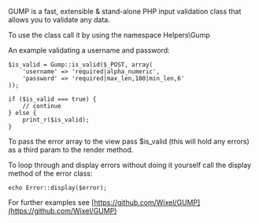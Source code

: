 GUMP is a fast, extensible & stand-alone PHP input validation class that allows you to validate any data.

To use the class call it by using the namespace Helpers\Gump

An example validating a username and password:

````
$is_valid = Gump::is_valid($_POST, array(
    'username' => 'required|alpha_numeric',
    'password' => 'required|max_len,100|min_len,6'
));

if ($is_valid === true) {
    // continue
} else {
    print_r($is_valid);
}
````

To pass the error array to the view pass $is_valid (this will hold any errors) as a third param to the render method.

To loop through and display errors without doing it yourself call the display method of the error class:

````
echo Error::display($error); 
````

For further examples see [https://github.com/Wixel/GUMP](https://github.com/Wixel/GUMP)
